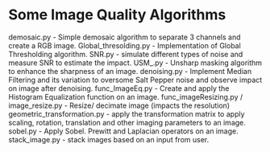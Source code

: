 # Some Image Quality Algorithms
demosaic.py - Simple demosaic algorithm to separate 3 channels and create a RGB image.
Global_thresolding.py - Implementation of Global Thresholding algorithm.
SNR.py - simulate different types of noise and measure SNR to estimate the impact.
USM_.py - Unsharp masking algorithm to enhance the sharpness of an image.
denoising.py - Implement Median Filtering and its variation to oversome Salt Pepper noise and observe impact on image after denoising.
func_ImageEq.py - Create and apply the Histogram Equalization function on an image.
func_imageResizing.py / image_resize.py - Resize/ decimate image (impacts the resolution)
geometric_transformation.py - apply the transformation matrix to apply scaling, rotation, translation and other imaging parameters to an image.
sobel.py - Apply Sobel. Prewitt and Laplacian operators on an image.
stack_image.py - stack images based on an input from user.
